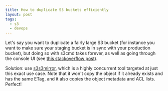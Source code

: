 ```yaml
---
title: How to duplicate S3 buckets efficiently
layout: post
tags:
  - s3
  - devops
---
```


Let's say you want to duplicate a fairly large S3 bucket (for instance you want to make sure your staging bucket is in sync with your production bucket), but doing so with s3cmd takes forever, as well as going through the console UI (see [this stackoverflow post](http://stackoverflow.com/questions/4663016/faster-s3-bucket-duplication)).

Solution: use [s3s3mirror](https://github.com/cobbzilla/s3s3mirror), which is a highly concurrent tool targeted at just this exact use case. Note that it won't copy the object if it already exists and has the same ETag, and it also copies the object metadata and ACL lists. Perfect!
